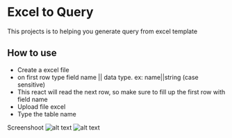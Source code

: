 # Excel to Query

This projects is to helping you generate query from excel template

## How to use
- Create a excel file
- on first row type field name || data type. ex: name||string (case sensitive)
- This react will read the next row, so make sure to fill up the first row with field name
- Upload file excel
- Type the table name



Screenshoot
![alt text](https://imgur.com/a/G2VTNmQ)
![alt text](https://imgur.com/a/bGj9rpM)



